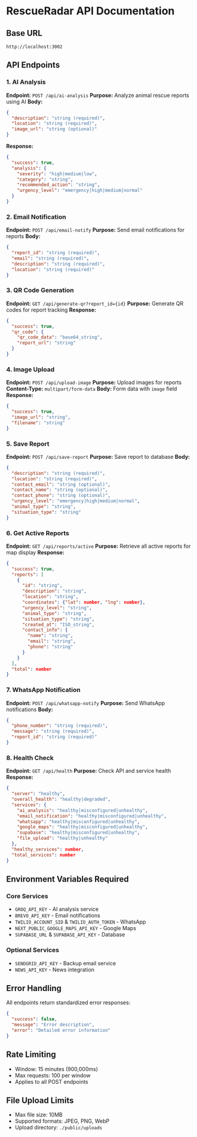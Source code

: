 # RescueRadar API Documentation

## Base URL
`http://localhost:3002`

## API Endpoints

### 1. AI Analysis
**Endpoint:** `POST /api/ai-analysis`
**Purpose:** Analyze animal rescue reports using AI
**Body:**
```json
{
  "description": "string (required)",
  "location": "string (required)",
  "image_url": "string (optional)"
}
```
**Response:**
```json
{
  "success": true,
  "analysis": {
    "severity": "high|medium|low",
    "category": "string",
    "recommended_action": "string",
    "urgency_level": "emergency|high|medium|normal"
  }
}
```

### 2. Email Notification
**Endpoint:** `POST /api/email-notify`
**Purpose:** Send email notifications for reports
**Body:**
```json
{
  "report_id": "string (required)",
  "email": "string (required)",
  "description": "string (required)",
  "location": "string (required)"
}
```

### 3. QR Code Generation
**Endpoint:** `GET /api/generate-qr?report_id={id}`
**Purpose:** Generate QR codes for report tracking
**Response:**
```json
{
  "success": true,
  "qr_code": {
    "qr_code_data": "base64_string",
    "report_url": "string"
  }
}
```

### 4. Image Upload
**Endpoint:** `POST /api/upload-image`
**Purpose:** Upload images for reports
**Content-Type:** `multipart/form-data`
**Body:** Form data with `image` field
**Response:**
```json
{
  "success": true,
  "image_url": "string",
  "filename": "string"
}
```

### 5. Save Report
**Endpoint:** `POST /api/save-report`
**Purpose:** Save report to database
**Body:**
```json
{
  "description": "string (required)",
  "location": "string (required)",
  "contact_email": "string (optional)",
  "contact_name": "string (optional)",
  "contact_phone": "string (optional)",
  "urgency_level": "emergency|high|medium|normal",
  "animal_type": "string",
  "situation_type": "string"
}
```

### 6. Get Active Reports
**Endpoint:** `GET /api/reports/active`
**Purpose:** Retrieve all active reports for map display
**Response:**
```json
{
  "success": true,
  "reports": [
    {
      "id": "string",
      "description": "string",
      "location": "string",
      "coordinates": {"lat": number, "lng": number},
      "urgency_level": "string",
      "animal_type": "string",
      "situation_type": "string",
      "created_at": "ISO_string",
      "contact_info": {
        "name": "string",
        "email": "string",
        "phone": "string"
      }
    }
  ],
  "total": number
}
```

### 7. WhatsApp Notification
**Endpoint:** `POST /api/whatsapp-notify`
**Purpose:** Send WhatsApp notifications
**Body:**
```json
{
  "phone_number": "string (required)",
  "message": "string (required)",
  "report_id": "string (required)"
}
```

### 8. Health Check
**Endpoint:** `GET /api/health`
**Purpose:** Check API and service health
**Response:**
```json
{
  "server": "healthy",
  "overall_health": "healthy|degraded",
  "services": {
    "ai_analysis": "healthy|misconfigured|unhealthy",
    "email_notification": "healthy|misconfigured|unhealthy",
    "whatsapp": "healthy|misconfigured|unhealthy",
    "google_maps": "healthy|misconfigured|unhealthy",
    "supabase": "healthy|misconfigured|unhealthy",
    "file_upload": "healthy|unhealthy"
  },
  "healthy_services": number,
  "total_services": number
}
```

## Environment Variables Required

### Core Services
- `GROQ_API_KEY` - AI analysis service
- `BREVO_API_KEY` - Email notifications
- `TWILIO_ACCOUNT_SID` & `TWILIO_AUTH_TOKEN` - WhatsApp
- `NEXT_PUBLIC_GOOGLE_MAPS_API_KEY` - Google Maps
- `SUPABASE_URL` & `SUPABASE_API_KEY` - Database

### Optional Services
- `SENDGRID_API_KEY` - Backup email service
- `NEWS_API_KEY` - News integration

## Error Handling
All endpoints return standardized error responses:
```json
{
  "success": false,
  "message": "Error description",
  "error": "Detailed error information"
}
```

## Rate Limiting
- Window: 15 minutes (900,000ms)
- Max requests: 100 per window
- Applies to all POST endpoints

## File Upload Limits
- Max file size: 10MB
- Supported formats: JPEG, PNG, WebP
- Upload directory: `./public/uploads`

